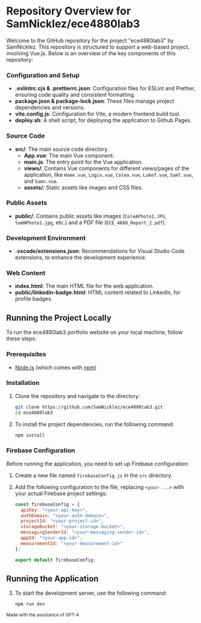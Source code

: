 # Repository Overview for SamNicklez/ece4880lab3

Welcome to the GitHub repository for the project "ece4880lab3" by SamNicklez. This repository is structured to support a web-based project, involving Vue.js. Below is an overview of the key components of this repository:

### Configuration and Setup
- **.eslintrc.cjs & .prettierrc.json**: Configuration files for ESLint and Prettier, ensuring code quality and consistent formatting.
- **package.json & package-lock.json**: These files manage project dependencies and versions.
- **vite.config.js**: Configuration for Vite, a modern frontend build tool.
- **deploy.sh**: A shell script, for deploying the application to Github Pages.

### Source Code
- **src/**: The main source code directory.
  - **App.vue**: The main Vue component.
  - **main.js**: The entry point for the Vue application.
  - **views/**: Contains Vue components for different views/pages of the application, like `Home.vue`, `Login.vue`, `Colea.vue`, `Lukef.vue`, `Saml.vue`, and `Samn.vue`.
  - **assets/**: Static assets like images and CSS files.

### Public Assets
- **public/**: Contains public assets like images (`ColeAPhoto1.JPG`, `SamNPhoto1.jpg`, etc.) and a PDF file (`ECE_4880_Report_2.pdf`).

### Development Environment
- **.vscode/extensions.json**: Recommendations for Visual Studio Code extensions, to enhance the development experience.

### Web Content
- **index.html**: The main HTML file for the web application.
- **public/linkedin-badge.html**: HTML content related to LinkedIn, for profile badges.

## Running the Project Locally

To run the ece4880lab3 portfolio website on your local machine, follow these steps:

### Prerequisites

- [Node.js](https://nodejs.org/) (which comes with [npm](http://npmjs.com/))

### Installation

1. Clone the repository and navigate to the directory:

   ```bash
   git clone https://github.com/SamNicklez/ece4880lab3.git
   cd ece4880lab3

2. To install the project dependencies, run the following command:
    
    ```bash
    npm install

### Firebase Configuration

Before running the application, you need to set up Firebase configuration:

1. Create a new file named `firebaseConfig.js` in the `src` directory.

2. Add the following configuration to the file, replacing `<your-...>` with your actual Firebase project settings:

    ```javascript
    const firebaseConfig = {
      apiKey: "<your-api-key>",
      authDomain: "<your-auth-domain>",
      projectId: "<your-project-id>",
      storageBucket: "<your-storage-bucket>",
      messagingSenderId: "<your-messaging-sender-id>",
      appId: "<your-app-id>",
      measurementId: "<your-measurement-id>"
    };
    
    export default firebaseConfig;

## Running the Application

3. To start the development server, use the following command:

    ```bash
    npm run dev

<small>Made with the assistance of GPT-4</small>
